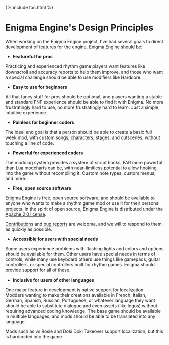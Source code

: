 {% include toc.html %}
# Enigma Engine's Design Principles

When working on the Enigma Engine project, I've had several goals to direct development of features for the engine. Enigma Engine should be:

* **Featureful for pros**

Practicing and experienced rhythm game players want features like downscroll and accuracy reports to help them improve, and those who want a special challenge should be able to use modifiers like Hardcore.

* **Easy to use for beginners**

All that fancy stuff for pros should be optional, and players wanting a stable and standard FNF experience should be able to find it with Enigma. No more frustratingly hard to use, no more frustratingly hard to learn. Just a simple, intuitive experience. 

* **Painless for beginner coders**

The ideal end goal is that a person should be able to create a basic full week mod, with custom songs, characters, stages, and cutscenes, without touching a line of code.

* **Powerful for experienced coders**

The modding system provides a system of script hooks, FAR more powerful than Lua modcharts can be, with near-limitless potential to allow hooking into the game without recompiling it. Custom note types, custom menus, and more. 

* **Free, open source software**

Enigma Engine is free, open source software, and should be available to anyone who wants to make a rhythm game mod or use it for their personal projects. In the spirit of open source, Enigma Engine is distributed under the [Apache 2.0 license](https://www.apache.org/licenses/LICENSE-2.0).

[Contributions](https://github.com/EnigmaEngine/EnigmaEngine/pulls) and [bug reports](https://github.com/EnigmaEngine/EnigmaEngine/issues) are welcome, and we will to respond to them as quickly as possible.

* **Accessible for users with special needs**

Some users experience problems with flashing lights and colors and options should be available for them. Other users have special needs in terms of controls; while many use keyboard others use things like gamepads, guitar controllers, or special controllers built for rhythm games. Enigma should provide support for all of these.

* **Inclusive for users of other languages**

One major feature in development is native support for localization. Modders wanting to make their creations available in French, Italian, German, Spanish, Russian,  Portuguese, or whatever language they want should be able to substitute dialogue and even assets (like logos) without requiring advanced coding knowledge. The base game should be available in multiple languages, and mods should be able to be translated into any language.

Mods such as vs Rosie and Doki Doki Takeover support localization, but this is hardcoded into the game.

